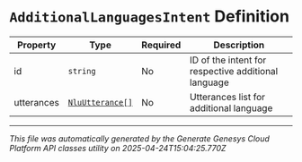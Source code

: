 # `AdditionalLanguagesIntent` Definition

| Property | Type | Required | Description |
|----------|------|----------|-------------|
| id | `string` | No | ID of the intent for respective additional language |
| utterances | [`NluUtterance[]`](nluutterance-definition.md) | No | Utterances list for additional language |

---

*This file was automatically generated by the Generate Genesys Cloud Platform API classes utility on 2025-04-24T15:04:25.770Z*